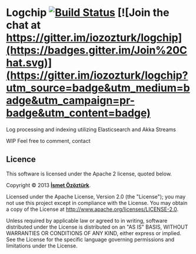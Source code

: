 # Logchip [![Build Status](https://travis-ci.org/iozozturk/logchip.svg?branch=master)](https://travis-ci.org/iozozturk/logchip) [![Join the chat at https://gitter.im/iozozturk/logchip](https://badges.gitter.im/Join%20Chat.svg)](https://gitter.im/iozozturk/logchip?utm_source=badge&utm_medium=badge&utm_campaign=pr-badge&utm_content=badge)

Log processing and indexing utilizing Elasticsearch and Akka Streams

WIP Feel free to comment, contact

## Licence

This software is licensed under the Apache 2 license, quoted below.

Copyright &copy; 2013 **[İsmet Özöztürk](iozozturk@gmail.com)**.

Licensed under the Apache License, Version 2.0 (the "License"); you may not use this project except in compliance with the License. You may obtain a copy of the License at http://www.apache.org/licenses/LICENSE-2.0.

Unless required by applicable law or agreed to in writing, software distributed under the License is distributed on an "AS IS" BASIS, WITHOUT WARRANTIES OR CONDITIONS OF ANY KIND, either express or implied. See the License for the specific language governing permissions and limitations under the License.
